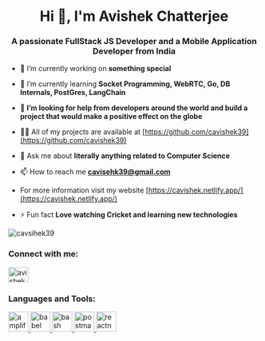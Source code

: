 <h1 align="center">Hi 👋, I'm Avishek Chatterjee</h1>
<h3 align="center">A passionate FullStack JS Developer and a Mobile Application Developer from India</h3>

- 🔭 I’m currently working on **something special**

- 🌱 I’m currently learning **Socket Programming, WebRTC, Go, DB Internals,  PostGres, LangChain**

- 🤝 **I’m looking for help from developers around the world and build a project that would make a positive effect on the globe**

- 👨‍💻 All of my projects are available at [https://github.com/cavishek39](https://github.com/cavishek39)

- 💬 Ask me about **literally anything related to Computer Science**

- 📫 How to reach me **cavisehk39@gmail.com**

- For more information visit my website [https://cavishek.netlify.app/](https://cavishek.netlify.app/)

- ⚡ Fun fact **Love watching Cricket and learning new technologies**

<p align="left"> 
  <img src="https://komarev.com/ghpvc/?username=cavsihek39&label=Profile%20views&color=ce9927&style=flat" alt="cavsihek39" /> 
</p>


<h3 align="left">Connect with me:</h3>
<p align="left">
<a href="https://www.linkedin.com/in/avishek-c-211855124/" target="blank"><img align="center" src="https://cdn.jsdelivr.net/npm/simple-icons@3.0.1/icons/linkedin.svg" alt="avishek chatterjee" height="30" width="40" /></a>
</p>

<h3 align="left">Languages and Tools:</h3>
<p align="left"> 

  <!-- Amplify -->
  <a href="https://aws.amazon.com/amplify/" target="_blank"> 
    <img src="https://docs.amplify.aws/assets/logo-dark.svg" alt="amplify" width="40" height="40"/> 
  </a>
  
  <!-- Babel -->
  <a href="https://babeljs.io/" target="_blank"> 
    <img src="https://www.vectorlogo.zone/logos/babeljs/babeljs-icon.svg" alt="babel" width="40" height="40"/> 
  </a> 

  <!-- Bash -->
  <a href="https://www.gnu.org/software/bash/" target="_blank"> 
    <img src="https://www.vectorlogo.zone/logos/gnu_bash/gnu_bash-icon.svg" alt="bash" width="40" height="40"/> 
  </a> 
  
  <!-- Postman -->
  <a href="https://postman.com" target="_blank"> 
    <img src="https://www.vectorlogo.zone/logos/getpostman/getpostman-icon.svg" alt="postman" width="40" height="40"/> 
  </a> 
  
  <!-- React-Native -->
  <a href="https://reactnative.dev/" target="_blank"> 
    <img src="https://reactnative.dev/img/header_logo.svg" alt="reactnative" width="40" height="40"/> 
  </a> </p>
